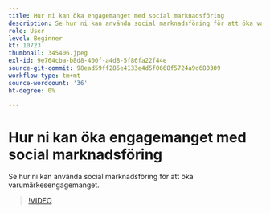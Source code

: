 ```yaml
---
title: Hur ni kan öka engagemanget med social marknadsföring
description: Se hur ni kan använda social marknadsföring för att öka varumärkesengagemanget.
role: User
level: Beginner
kt: 10723
thumbnail: 345406.jpeg
exl-id: 9e764cba-b8d8-400f-a4d8-5f86fa22f44e
source-git-commit: 98ead59ff285e4133e4d5f0668f5724a9d680309
workflow-type: tm+mt
source-wordcount: '36'
ht-degree: 0%

---
```


# Hur ni kan öka engagemanget med social marknadsföring

Se hur ni kan använda social marknadsföring för att öka varumärkesengagemanget.

>[!VIDEO](https://video.tv.adobe.com/v/345406/?quality=12&learn=on)
